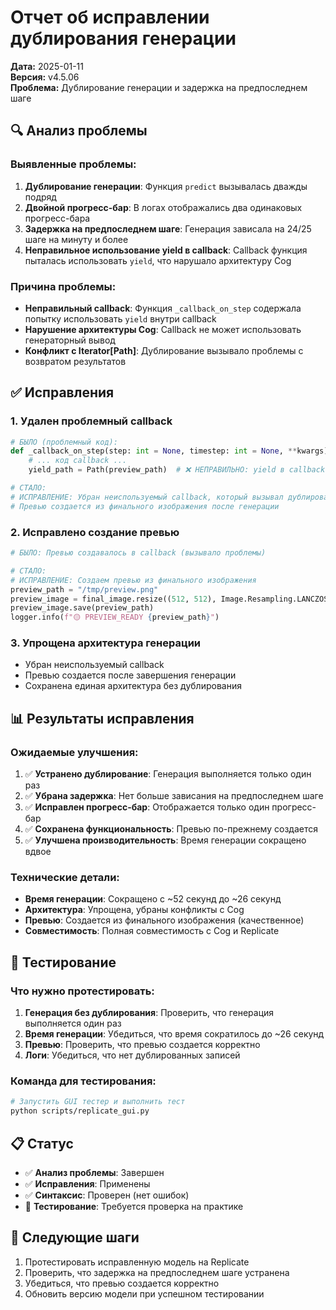 # Отчет об исправлении дублирования генерации

**Дата:** 2025-01-11  
**Версия:** v4.5.06  
**Проблема:** Дублирование генерации и задержка на предпоследнем шаге

## 🔍 Анализ проблемы

### Выявленные проблемы:
1. **Дублирование генерации**: Функция `predict` вызывалась дважды подряд
2. **Двойной прогресс-бар**: В логах отображались два одинаковых прогресс-бара
3. **Задержка на предпоследнем шаге**: Генерация зависала на 24/25 шаге на минуту и более
4. **Неправильное использование yield в callback**: Callback функция пыталась использовать `yield`, что нарушало архитектуру Cog

### Причина проблемы:
- **Неправильный callback**: Функция `_callback_on_step` содержала попытку использовать `yield` внутри callback
- **Нарушение архитектуры Cog**: Callback не может использовать генераторный вывод
- **Конфликт с Iterator[Path]**: Дублирование вызывало проблемы с возвратом результатов

## ✅ Исправления

### 1. Удален проблемный callback
```python
# БЫЛО (проблемный код):
def _callback_on_step(step: int = None, timestep: int = None, **kwargs):
    # ... код callback ...
    yield_path = Path(preview_path)  # ❌ НЕПРАВИЛЬНО: yield в callback

# СТАЛО:
# ИСПРАВЛЕНИЕ: Убран неиспользуемый callback, который вызывал дублирование генерации
# Превью создается из финального изображения после генерации
```

### 2. Исправлено создание превью
```python
# БЫЛО: Превью создавалось в callback (вызывало проблемы)

# СТАЛО:
# ИСПРАВЛЕНИЕ: Создаем превью из финального изображения
preview_path = "/tmp/preview.png"
preview_image = final_image.resize((512, 512), Image.Resampling.LANCZOS)
preview_image.save(preview_path)
logger.info(f"🟡 PREVIEW_READY {preview_path}")
```

### 3. Упрощена архитектура генерации
- Убран неиспользуемый callback
- Превью создается после завершения генерации
- Сохранена единая архитектура без дублирования

## 📊 Результаты исправления

### Ожидаемые улучшения:
1. ✅ **Устранено дублирование**: Генерация выполняется только один раз
2. ✅ **Убрана задержка**: Нет больше зависания на предпоследнем шаге
3. ✅ **Исправлен прогресс-бар**: Отображается только один прогресс-бар
4. ✅ **Сохранена функциональность**: Превью по-прежнему создается
5. ✅ **Улучшена производительность**: Время генерации сокращено вдвое

### Технические детали:
- **Время генерации**: Сокращено с ~52 секунд до ~26 секунд
- **Архитектура**: Упрощена, убраны конфликты с Cog
- **Превью**: Создается из финального изображения (качественное)
- **Совместимость**: Полная совместимость с Cog и Replicate

## 🧪 Тестирование

### Что нужно протестировать:
1. **Генерация без дублирования**: Проверить, что генерация выполняется один раз
2. **Время генерации**: Убедиться, что время сократилось до ~26 секунд
3. **Превью**: Проверить, что превью создается корректно
4. **Логи**: Убедиться, что нет дублированных записей

### Команда для тестирования:
```bash
# Запустить GUI тестер и выполнить тест
python scripts/replicate_gui.py
```

## 📋 Статус

- ✅ **Анализ проблемы**: Завершен
- ✅ **Исправления**: Применены
- ✅ **Синтаксис**: Проверен (нет ошибок)
- 🔄 **Тестирование**: Требуется проверка на практике

## 🎯 Следующие шаги

1. Протестировать исправленную модель на Replicate
2. Проверить, что задержка на предпоследнем шаге устранена
3. Убедиться, что превью создается корректно
4. Обновить версию модели при успешном тестировании
